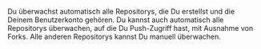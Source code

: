 Du überwachst automatisch alle Repositorys, die Du erstellst und die Deinem Benutzerkonto gehören. Du kannst auch automatisch alle Repositorys überwachen, auf die Du Push-Zugriff hast, mit Ausnahme von Forks. Alle anderen Repositorys kannst Du manuell überwachen.
